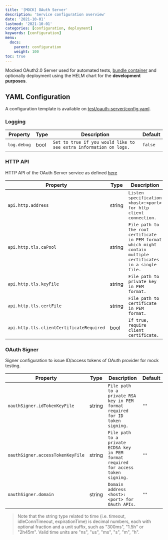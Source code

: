 ```yaml
---
title: '[MOCK] OAuth Server'
description: 'Service configuration overview'
date: '2021-10-01'
lastmod: '2021-10-01'
categories: [configuration, deployment]
keywords: [configuration]
menu:
  docs:
    parent: configuration
    weight: 100
toc: true
---
```


Mocked OAuth2.0 Server used for automated tests, [bundle container](../quickstart/deploy-plgd-cloud/#plgd-bundle) and optionally deployment using the HELM chart for the **development purposes**.

## YAML Configuration

A configuration template is available on [test/oauth-server/config.yaml](https://github.com/plgd-dev/cloud/blob/v2/test/oauth-server/config.yaml).

### Logging

| Property | Type | Description | Default |
| ---------- | -------- | -------------- | ------- |
| `log.debug` | bool | `Set to true if you would like to see extra information on logs.` | `false` |

### HTTP API

HTTP API of the OAuth Server service as defined [here](https://github.com/plgd-dev/cloud/blob/v2/test/oauth-server/uri/uri.go)

| Property | Type | Description | Default |
| ---------- | -------- | -------------- | ------- |
| `api.http.address` | string | `Listen specification <host>:<port> for http client connection.` | `"0.0.0.0:9100"` |
| `api.http.tls.caPool` | string | `File path to the root certificate in PEM format which might contain multiple certificates in a single file.` |  `""` |
| `api.http.tls.keyFile` | string | `File path to private key in PEM format.` | `""` |
| `api.http.tls.certFile` | string | `File path to certificate in PEM format.` | `""` |
| `api.http.tls.clientCertificateRequired` | bool | `If true, require client certificate.` | `true` |

### OAuth Signer

Signer configuration to issue ID/access tokens of OAuth provider for mock testing.

| Property | Type | Description | Default |
| ---------- | -------- | -------------- | ------- |
| `oauthSigner.idTokenKeyFile` | string | `File path to a private RSA key in PEM format required for ID token signing.` | `""` |
| `oauthSigner.accessTokenKeyFile` | string | `File path to a private ECDSA key in PEM format required for access token signing.` | `""` |
| `oauthSigner.domain` | string | `Domain address <host>:<port> for OAuth APIs.` | `""` |

> Note that the string type related to time (i.e. timeout, idleConnTimeout, expirationTime) is decimal numbers, each with optional fraction and a unit suffix, such as "300ms", "1.5h" or "2h45m". Valid time units are "ns", "us", "ms", "s", "m", "h".

